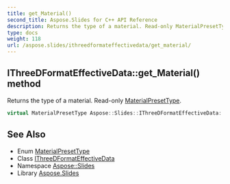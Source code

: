 ```yaml
---
title: get_Material()
second_title: Aspose.Slides for C++ API Reference
description: Returns the type of a material. Read-only MaterialPresetType.
type: docs
weight: 118
url: /aspose.slides/ithreedformateffectivedata/get_material/
---
```

## IThreeDFormatEffectiveData::get_Material() method


Returns the type of a material. Read-only [MaterialPresetType](../../materialpresettype/).

```cpp
virtual MaterialPresetType Aspose::Slides::IThreeDFormatEffectiveData::get_Material()=0
```

## See Also

* Enum [MaterialPresetType](../../materialpresettype/)
* Class [IThreeDFormatEffectiveData](../)
* Namespace [Aspose::Slides](../../)
* Library [Aspose.Slides](../../../)